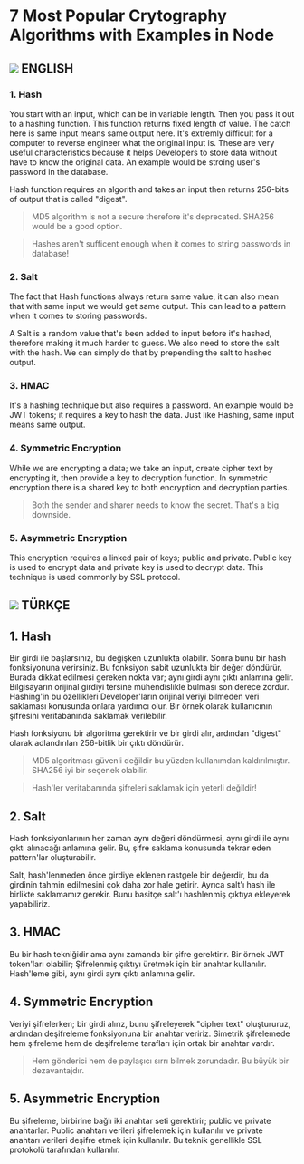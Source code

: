 # 7 Most Popular Crytography Algorithms with Examples in Node

## ![](https://flagcdn.com/16x12/gb.png) ENGLISH

### 1. Hash

You start with an input, which can be in variable length. Then you pass it out to a hashing function. This function returns fixed length of value. The catch here is same input means same output here. It's extremly difficult for a computer to reverse engineer what the original input is. These are very useful characteristics because it helps Developers to store data without have to know the original data. An example would be stroing user's password in the database.

Hash function requires an algorith and takes an input then returns 256-bits of output that is called "digest".

> MD5 algorithm is not a secure therefore it's deprecated. SHA256 would be a good option.

> Hashes aren't sufficent enough when it comes to string passwords in database!

### 2. Salt

The fact that Hash functions always return same value, it can also mean that with same input we would get same output. This can lead to a pattern when it comes to storing passwords.

A Salt is a random value that's been added to input before it's hashed, therefore making it much harder to guess. We also need to store the salt with the hash. We can simply do that by prepending the salt to hashed output.

### 3. HMAC

It's a hashing technique but also requires a password. An example would be JWT tokens; it requires a key to hash the data. Just like Hashing, same input means same output.

### 4. Symmetric Encryption

While we are encrypting a data; we take an input, create cipher text by encrypting it, then provide a key to decryption function. In symmetric encryption there is a shared key to both encryption and decryption parties.

> Both the sender and sharer needs to know the secret. That's a big downside.

### 5. Asymmetric Encryption

This encryption requires a linked pair of keys; public and private. Public key is used to encrypt data and private key is used to decrypt data. This technique is used commonly by SSL protocol.

## ![](https://flagcdn.com/16x12/tr.png) TÜRKÇE

## 1. Hash

Bir girdi ile başlarsınız, bu değişken uzunlukta olabilir. Sonra bunu bir hash fonksiyonuna verirsiniz. Bu fonksiyon sabit uzunlukta bir değer döndürür. Burada dikkat edilmesi gereken nokta var; aynı girdi aynı çıktı anlamına gelir. Bilgisayarın orijinal girdiyi tersine mühendislikle bulması son derece zordur. Hashing'in bu özellikleri Developer'ların orijinal veriyi bilmeden veri saklaması konusunda onlara yardımcı olur. Bir örnek olarak kullanıcının şifresini veritabanında saklamak verilebilir.

Hash fonksiyonu bir algoritma gerektirir ve bir girdi alır, ardından "digest" olarak adlandırılan 256-bitlik bir çıktı döndürür.

> MD5 algoritması güvenli değildir bu yüzden kullanımdan kaldırılmıştır. SHA256 iyi bir seçenek olabilir.

> Hash'ler veritabanında şifreleri saklamak için yeterli değildir!

## 2. Salt

Hash fonksiyonlarının her zaman aynı değeri döndürmesi, aynı girdi ile aynı çıktı alınacağı anlamına gelir. Bu, şifre saklama konusunda tekrar eden pattern'lar oluşturabilir.

Salt, hash'lenmeden önce girdiye eklenen rastgele bir değerdir, bu da girdinin tahmin edilmesini çok daha zor hale getirir. Ayrıca salt'ı hash ile birlikte saklamamız gerekir. Bunu basitçe salt'ı hashlenmiş çıktıya ekleyerek yapabiliriz.

## 3. HMAC

Bu bir hash tekniğidir ama aynı zamanda bir şifre gerektirir. Bir örnek JWT token'ları olabilir; Şifrelenmiş çıktıyı üretmek için bir anahtar kullanılır. Hash'leme gibi, aynı girdi aynı çıktı anlamına gelir.

## 4. Symmetric Encryption

Veriyi şifrelerken; bir girdi alırız, bunu şifreleyerek "cipher text" oluştururuz, ardından deşifreleme fonksiyonuna bir anahtar veririz. Simetrik şifrelemede hem şifreleme hem de deşifreleme tarafları için ortak bir anahtar vardır.

> Hem gönderici hem de paylaşıcı sırrı bilmek zorundadır. Bu büyük bir dezavantajdır.

## 5. Asymmetric Encryption

Bu şifreleme, birbirine bağlı iki anahtar seti gerektirir; public ve private anahtarlar. Public anahtarı verileri şifrelemek için kullanılır ve private anahtarı verileri deşifre etmek için kullanılır. Bu teknik genellikle SSL protokolü tarafından kullanılır.
